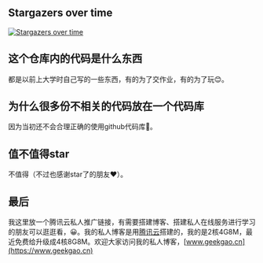 ## Stargazers over time
[![Stargazers over time](https://starchart.cc/gaopu/Java.svg)](https://starchart.cc/gaopu/Java)

## 这个仓库内的代码是什么东西
都是以前上大学时自己写的一些东西，有的为了交作业，有的为了玩😊。

## 为什么很多份不相关的代码放在一个代码库
因为当初还不会合理正确的使用github代码库🙉。

## 值不值得star
不值得（不过也感谢star了的朋友❤️）。

## 最后
我这里放一个腾讯云私人推广链接，有需要搭建博客、搭建私人在线服务进行学习的朋友可以逛逛看，😀。我的私人博客是用[腾讯云](https://curl.qcloud.com/Kr4BAQsb)搭建的，我的是2核4G8M，最近免费给升级成4核8G8M。欢迎大家访问我的私人博客，[www.geekgao.cn](https://www.geekgao.cn)
